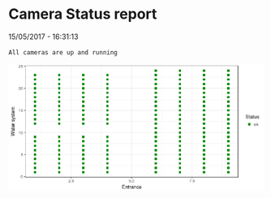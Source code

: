 Camera Status report
================
15/05/2017 - 16:31:13

    All cameras are up and running

![](camreport_files/figure-markdown_github/unnamed-chunk-2-1.png)
